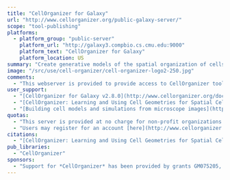 ```yaml
---
title: "CellOrganizer for Galaxy"
url: "http://www.cellorganizer.org/public-galaxy-server/"
scope: "tool-publishing"
platforms:
  - platform_group: "public-server"
    platform_url: "http://galaxy3.compbio.cs.cmu.edu:9000"
    platform_text: "CellOrganizer for Galaxy"
    platform_location: US
summary: "Create generative models of the spatial organization of cells from microscope images and automatically provide geometries for spatial simulations of cell processes and behaviors"
image: "/src/use/cell-organizer/cell-organizer-logo2-250.jpg"
comments:
  - "This webserver is provided to provide access to CellOrganizer tools for users who do not have the resources to run the Matlab or Docker versions."
user_support:
  - "[CellOrganizer for Galaxy v2.8.0](http://www.cellorganizer.org/docs/2.8.0/chapters/cellorganizer_for_galaxy.html)"
  - "[CellOrganizer: Learning and Using Cell Geometries for Spatial Cell Simulations](https://doi.org/10.1007/978-1-4939-9102-0_11), Majarian T.D., Cao-Berg I., Ruan X., Murphy R.F. (2019). In: Hlavacek W. (eds) Modeling Biomolecular Site Dynamics. Methods in Molecular Biology, vol 1945. Humana Press, New York, NY"
  - "[Building cell models and simulations from microscope images](http://www.cellorganizer.org/wp-content/uploads/2017/08/2.pdf), Murphy R. F. (2016). Methods 96: 33-39 (Special Issue on High-throughput Imaging)."
quotas:
  - "This server is provided at no charge for non-profit organizations."
  - "Users may register for an account [here](http://www.cellorganizer.org/public-server-access-request/)."
citations:
  - "[CellOrganizer: Learning and Using Cell Geometries for Spatial Cell Simulations](https://doi.org/10.1007/978-1-4939-9102-0_11), Majarian T.D., Cao-Berg I., Ruan X., Murphy R.F. (2019). In: Hlavacek W. (eds) Modeling Biomolecular Site Dynamics. Methods in Molecular Biology, vol 1945. Humana Press, New York, NY"
pub_libraries:
  - "CellOrganizer"
sponsors:
  - "Support for *CellOrganizer* has been provided by grants GM075205, GM090033 and GM103712 from the [National Institute of General Medical Sciences](http://www.nigms.nih.gov), grants MCB1121919 and MCB1121793 from the [U.S. National Science Foundation](http://nsf.gov), by a Forschungspreis from the [Alexander von Humboldt Foundation](http://www.humboldt-foundation.de), and by the [Freiburg Institute for Advanced Studies](http://www.frias.uni-freiburg.de/en/home?set_language=en)."
---
```

